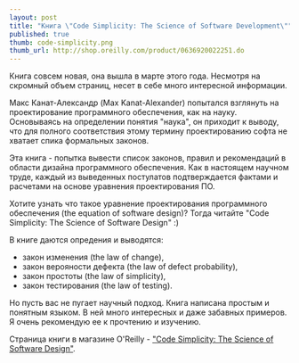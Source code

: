 ```yaml
---
layout: post
title: "Книга \"Code Simplicity: The Science of Software Development\""
published: true
thumb: code-simplicity.png
thumb_url: http://shop.oreilly.com/product/0636920022251.do
---
```


Книга совсем новая, она вышла в марте этого года. Несмотря на скромный объем страниц, несет в себе много интересной информации.

Макс Канат-Александр (Max Kanat-Alexander) попытался взглянуть на проектирование программного обеспечения, как на науку. Основываясь на определении понятия "наука", он приходит к выводу, что для полного соответствия этому термину проектированию софта не хватает спика формальных законов.

Эта книга - попытка вывести список законов, правил и рекомендаций в области дизайна программного обеспечения. Как в настоящем научном труде, каждый из выведенных постулатов подтверждается фактами и расчетами на основе уравнения проектирования ПО.

Хотите узнать что такое уравнение проектирования программного обеспечения (the equation of software design)? Тогда читайте "Code Simplicity: The Science of Software Design" :)

В книге даются опредения и выводятся:
 - закон изменения (the law of change),
 - закон верояности дефекта (the law of defect probability),
 - закон простоты (the law of simplicity),
 - закон тестирования (the law of testing).

Но пусть вас не пугает научный подход. Книга написана простым и понятным языком. В ней много интересных и даже забавных примеров. Я очень рекомендую ее к прочтению и изучению.

Страница книги в магазине O'Reilly - ["Code Simplicity: The Science of Software Design"](http://shop.oreilly.com/product/0636920022251.do).

